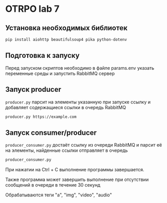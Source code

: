 # OTRPO lab 7
## Установка необходимых библиотек
```bash
pip install aiohttp beautifulsoup4 pika python-dotenv
```

## Подготовка к запуску
Перед запуском скриптов необходимо в файле params.env указать переменные среды
и запустить RabbitMQ сервер

## Запуск producer
`producer.py` парсит на элементы указанную при запуске ссылку и добавляет содержащиеся ссылки в очередь RabbitMQ
```bash
producer.py https://example.com
```

## Запуск consumer/producer
`producer_consumer.py` достаёт ссылку из очереди RabbitMQ и парсит её на элементы, найденные ссылки отправляет в очередь
```bash
producer_consumer.py
```
При нажатии на Ctrl + C выполнение программы завершается.

Также программа может завершить выполнение при отсутствии сообщений в очереди в течение 30 секунд

Обрабатываются теги "a", "img", "video", "audio"